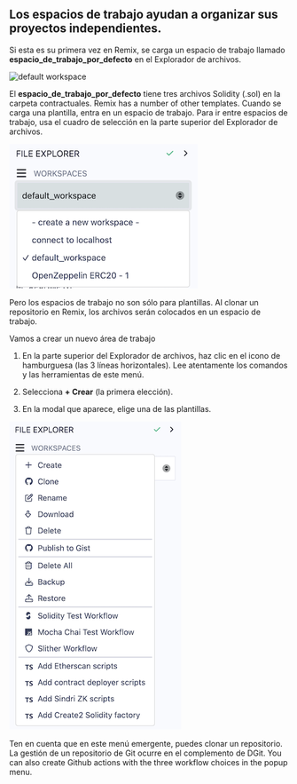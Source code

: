 ## Los espacios de trabajo ayudan a organizar sus proyectos independientes.

Si esta es su primera vez en Remix, se carga un espacio de trabajo llamado **espacio_de_trabajo_por_defecto** en el Explorador de archivos.

![default workspace](https://raw.githubusercontent.com/ethereum/remix-workshops/master/Basics/interface_introduction/images/default_workspace.png)

El **espacio_de_trabajo_por_defecto** tiene tres archivos Solidity (.sol) en la carpeta contractuales. Remix has a number of other templates. Cuando se carga una plantilla, entra en un espacio de trabajo. Para ir entre espacios de trabajo, usa el cuadro de selección en la parte superior del Explorador de archivos.

![](https://raw.githubusercontent.com/ethereum/remix-workshops/master/Basics/interface_introduction/images/select-box.png)

Pero los espacios de trabajo no son sólo para plantillas. Al clonar un repositorio en Remix, los archivos serán colocados en un espacio de trabajo.

Vamos a crear un nuevo área de trabajo

1. En la parte superior del Explorador de archivos, haz clic en el icono de hamburguesa (las 3 líneas horizontales). Lee atentamente los comandos y las herramientas de este menú.

2. Selecciona **+ Crear** (la primera elección).

3. En la modal que aparece, elige una de las plantillas.

![hamburger](https://raw.githubusercontent.com/ethereum/remix-workshops/master/Basics/workspaces/images/popup.png)

Ten en cuenta que en este menú emergente, puedes clonar un repositorio. La gestión de un repositorio de Git ocurre en el complemento de DGit. You can also create Github actions with the three workflow choices in the popup menu.
